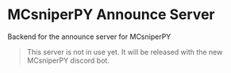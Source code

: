 # MCsniperPY Announce Server

Backend for the announce server for MCsniperPY

> This server is not in use yet. It will be released with the new MCsniperPY discord bot.
